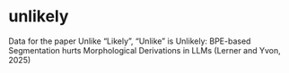 # unlikely
Data for the paper Unlike “Likely”, “Unlike” is Unlikely: BPE-based Segmentation hurts Morphological Derivations in LLMs (Lerner and Yvon, 2025)

